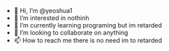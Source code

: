 - 👋 Hi, I’m @yeoshua1
- 👀 I’m interested in nothinh
- 🌱 I’m currently learning programing but im retarded
- 💞️ I’m looking to collaborate on anything
- 📫 How to reach me there is no need im to retarded

<!---
yeoshua1/yeoshua1 is a ✨ special ✨ repository because its `README.md` (this file) appears on your GitHub profile.
You can click the Preview link to take a look at your changes.
--->
